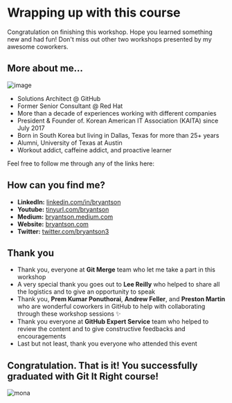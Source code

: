# Wrapping up with this course

Congratulation on finishing this workshop. Hope you learned something new and had fun! Don't miss out other two workshops presented by my awesome coworkers.

## More about me...

![image](https://user-images.githubusercontent.com/5396174/138637410-e0e029cb-0612-406e-af7b-f3768c52719e.png)

- Solutions Architect @ GitHub
- Former Senior Consultant @ Red Hat
- More than a decade of experiences working with different companies
- President & Founder of. Korean American IT Association (KAITA) since July 2017
- Born in South Korea but living in Dallas, Texas for more than 25+ years 
- Alumni, University of Texas at Austin 
- Workout addict, caffeine addict, and proactive learner

Feel free to follow me through any of the links here:

## How can you find me?

- **LinkedIn:** [linkedin.com/in/bryantson](https://linkedin.com/in/bryantson)
- **Youtube:** [tinyurl.com/bryantson](https://tinyurl.com/bryantson)
- **Medium:** [bryantson.medium.com](https://bryantson.medium.com)
- **Website:** [bryantson.com](https://bryantson.com)
- **Twitter:** [twitter.com/bryantson3](https://twitter.com/bryantson3)

## Thank you

- Thank you, everyone at **Git Merge** team who let me take a part in this workshop
- A very special thank you goes out to **Lee Reilly** who helped to share all the logistics and to give an opportunity to speak
- Thank you, **Prem Kumar Ponuthorai**, **Andrew Feller**, and **Preston Martin** who are wonderful coworkers in GitHub to help with collaborating through these workshop sessions ✨ 
- Thank you everyone at **GitHub Expert Service** team who helped to review the content and to give constructive feedbacks and encouragements
- Last but not least, thank you everyone who attended this event

## Congratulation. That is it! You successfully graduated with Git It Right course!

![mona](https://user-images.githubusercontent.com/5396174/187010589-a9cbdd9f-f9eb-4e3b-bac0-4abeb8714e8d.png) 

